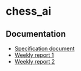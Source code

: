 # chess_ai


## Documentation
- [Specification document](docs/specification.md)
- [Weekly report 1](docs/Week1_report.md)
- [Weekly report 2](docs/Week2_report.md)
